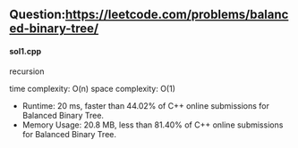 ## Question:https://leetcode.com/problems/balanced-binary-tree/

#### sol1.cpp
recursion

time complexity: O(n)
space complexity: O(1)

* Runtime: 20 ms, faster than 44.02% of C++ online submissions for Balanced Binary Tree.
* Memory Usage: 20.8 MB, less than 81.40% of C++ online submissions for Balanced Binary Tree.

